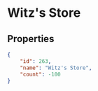 # Witz's Store

<no description available>

## Properties

```json
{
    "id": 263,
    "name": "Witz's Store",
    "count": -100
}
```

